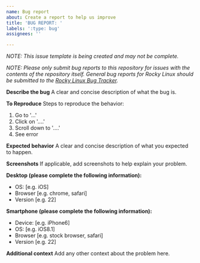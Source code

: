 ```yaml
---
name: Bug report
about: Create a report to help us improve
title: 'BUG REPORT: '
labels: ':type: bug'
assignees: ''

---
```


*NOTE: This issue template is being created and may not be complete.*

*NOTE: Please only submit bug reports to this repository for issues with the
contents of the repository itself. General bug reports for Rocky Linux should
be submitted to the [Rocky Linux Bug Tracker](https://bugs.rockylinux.org).*

**Describe the bug**
A clear and concise description of what the bug is.

**To Reproduce**
Steps to reproduce the behavior:

1. Go to '...'
2. Click on '....'
3. Scroll down to '....'
4. See error

**Expected behavior**
A clear and concise description of what you expected to happen.

**Screenshots**
If applicable, add screenshots to help explain your problem.

**Desktop (please complete the following information):**

- OS: [e.g. iOS]
- Browser [e.g. chrome, safari]
- Version [e.g. 22]

**Smartphone (please complete the following information):**

- Device: [e.g. iPhone6]
- OS: [e.g. iOS8.1]
- Browser [e.g. stock browser, safari]
- Version [e.g. 22]

**Additional context**
Add any other context about the problem here.

